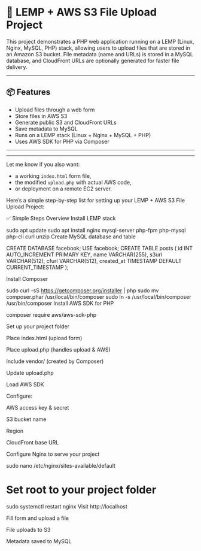 # 🚀 LEMP + AWS S3 File Upload Project

This project demonstrates a PHP web application running on a LEMP (Linux, Nginx, MySQL, PHP) stack, allowing users to upload files that are stored in an Amazon S3 bucket. File metadata (name and URLs) is stored in a MySQL database, and CloudFront URLs are optionally generated for faster file delivery.

---

## 📦 Features

- Upload files through a web form
- Store files in AWS S3
- Generate public S3 and CloudFront URLs
- Save metadata to MySQL
- Runs on a LEMP stack (Linux + Nginx + MySQL + PHP)
- Uses AWS SDK for PHP via Composer

---

---

Let me know if you also want:
- a working `index.html` form file,
- the modified `upload.php` with actual AWS code,
- or deployment on a remote EC2 server.








Here’s a simple step-by-step list for setting up your LEMP + AWS S3 File Upload Project:

✅ Simple Steps Overview
Install LEMP stack


sudo apt update
sudo apt install nginx mysql-server php-fpm php-mysql php-cli curl unzip
Create MySQL database and table


CREATE DATABASE facebook;
USE facebook;
CREATE TABLE posts (
  id INT AUTO_INCREMENT PRIMARY KEY,
  name VARCHAR(255),
  s3url VARCHAR(512),
  cfurl VARCHAR(512),
  created_at TIMESTAMP DEFAULT CURRENT_TIMESTAMP
);


Install Composer


sudo curl -sS https://getcomposer.org/installer | php
sudo mv composer.phar /usr/local/bin/composer
sudo ln -s /usr/local/bin/composer /usr/bin/composer
Install AWS SDK for PHP


composer require aws/aws-sdk-php



Set up your project folder

Place index.html (upload form)

Place upload.php (handles upload & AWS)

Include vendor/ (created by Composer)

Update upload.php

Load AWS SDK

Configure:

AWS access key & secret

S3 bucket name

Region

CloudFront base URL

Configure Nginx to serve your project


sudo nano /etc/nginx/sites-available/default
# Set root to your project folder
sudo systemctl restart nginx
Visit http://localhost

Fill form and upload a file

File uploads to S3

Metadata saved to MySQL




